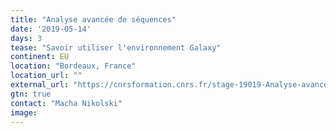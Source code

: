 ```yaml
---
title: "Analyse avancée de séquences"
date: '2019-05-14'
days: 3
tease: "Savoir utiliser l'environnement Galaxy"
continent: EU
location: "Bordeaux, France"
location_url: ""
external_url: "https://cnrsformation.cnrs.fr/stage-19019-Analyse-avancee-de-sequences.html?axe=98"
gtn: true
contact: "Macha Nikolski"
image: 
---
```

